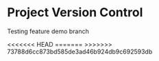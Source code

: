 <!DOCTYPE html>
<html lang="en">
<head>
    <title>HTML</title>
    <link rel="stylesheet" href="style.css">
    <meta charset="utf-8">
</head>
<body>
        <h1>Project Version Control</h1>
    <p>Testing feature demo branch</p>

</body>
<<<<<<< HEAD
</html>
=======
</html>
>>>>>>> 73788d6cc873bd585de3ad46b924db9c692593db
